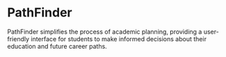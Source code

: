 # PathFinder
PathFinder simplifies the process of academic planning, providing a user-friendly interface for students to make informed decisions about their education and future career paths.
